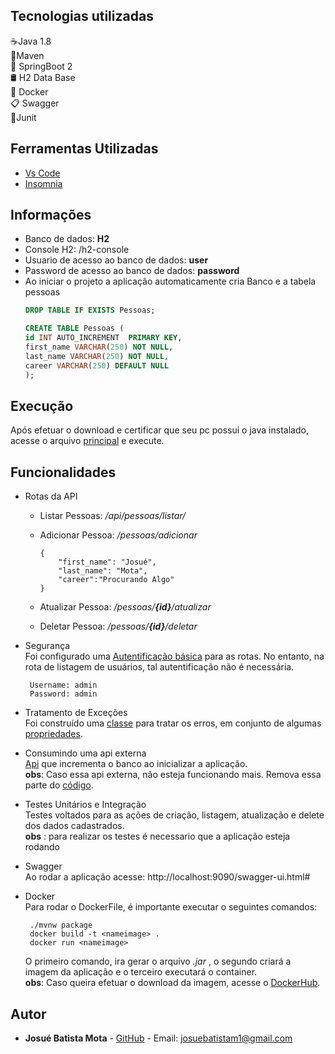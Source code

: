 ## Tecnologias utilizadas
☕️Java 1.8 <br>
🍂Maven <br>
🌿 SpringBoot 2 <br>
🛢️ H2 Data Base <br>
🐳 Docker <br>
📋 Swagger <br>
🔎Junit <br>

## Ferramentas Utilizadas
- [Vs Code](https://code.visualstudio.com/docs/languages/java)
- [Insomnia](https://insomnia.rest/download/)

## Informações
- Banco de dados: **H2**
- Console H2: /h2-console
- Usuario de acesso ao banco de dados: **user**
- Password de acesso ao banco de dados: **password**
- Ao iniciar o projeto a aplicação automaticamente cria Banco e a tabela pessoas
    ```sql
    DROP TABLE IF EXISTS Pessoas;
    
    CREATE TABLE Pessoas (
    id INT AUTO_INCREMENT  PRIMARY KEY,
    first_name VARCHAR(250) NOT NULL,
    last_name VARCHAR(250) NOT NULL,
    career VARCHAR(250) DEFAULT NULL
    );
    ```

## Execução
Após efetuar o download e certificar que seu pc possui o java instalado, acesse o arquivo [principal](https://github.com/Josuebmota/ApiSpringBoot/blob/master/src/main/java/com/example/apispringboot/ApiSpringBootApplication.java) e execute.

## Funcionalidades

- Rotas da API
	 - Listar Pessoas: */api/pessoas/listar/*
	- Adicionar Pessoa: */pessoas/adicionar*

	      {
	          "first_name": "Josué", 
	          "last_name": "Mota",
	          "career":"Procurando Algo"
	      }

	- Atualizar Pessoa: */pessoas/**{id}**/atualizar*

	- Deletar Pessoa: */pessoas/**{id}**/deletar*

- Segurança <br>
Foi configurado uma [Autentificação básica](https://github.com/Josuebmota/ApiSpringBoot/blob/master/src/main/java/com/desafio3/desafio03/config/SegurancaConfig.java) para as rotas. No entanto, na rota de listagem de usuários, tal autentificação não é necessária.

	   Username: admin
	   Password: admin

- Tratamento de Exceções <br>
Foi construído uma [classe](https://github.com/Josuebmota/ApiSpringBoot/tree/master/src/main/java/com/desafio3/desafio03/exceptions) para tratar os erros, em conjunto de algumas [propriedades](https://github.com/Josuebmota/ApiSpringBoot/blob/master/src/main/resources/ValidationMessages.properties).

- Consumindo uma api externa <br>
[Api](http://5e61af346f5c7900149bc5b3.mockapi.io/desafio03/employer) que  incrementa o banco ao inicializar a aplicação. <br> **obs**: Caso essa api externa, não esteja funcionando mais. Remova essa parte do [código](https://github.com/Josuebmota/ApiSpringBoot/blob/master/src/main/java/com/example/apispringboot/ApiSpringBootApplication.java).

- Testes Unitários e Integração<br>
Testes voltados para as ações de criação, listagem, atualização e delete dos dados cadastrados. <br>  **obs** : para realizar os testes é necessario que a aplicação esteja rodando

- Swagger <br>
Ao rodar a aplicação acesse: http://localhost:9090/swagger-ui.html#

-  Docker <br>
Para rodar o DockerFile, é importante executar o seguintes comandos:

	    ./mvnw package
	    docker build -t <nameimage> .
	    docker run <nameimage>
      O primeiro comando, ira gerar o arquivo *.jar* , o segundo criará a imagem da aplicação e o terceiro executará o container.<br> **obs**: Caso queira efetuar o download da imagem, acesse o [DockerHub](https://hub.docker.com/r/danmorthus/apispringboot).

## [](<[https://github.com/Josuebmota/ApiSpringBoot](https://github.com/Josuebmota/ApiSpringBoot)#autor>)Autor

- **Josué Batista Mota** - [GitHub](https://github.com/Josuebmota) - Email: [josuebatistam1@gmail.com](mailto:josuebatistam1@gmail.com)
